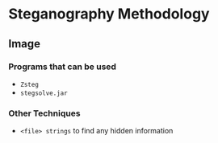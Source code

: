 # Steganography Methodology

## Image

### Programs that can be used

* `Zsteg`
* `stegsolve.jar`

### Other Techniques

* `<file> strings` to find any hidden information